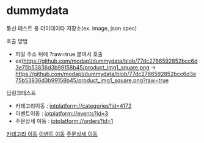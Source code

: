 # dummydata
통신 테스트 용 더미데이타 저장소(ex. image, json spec)

호출 방법
- 파일 주소 뒤에 ?raw=true 붙여서 호출
- ex)https://github.com/modapl/dummydata/blob/77dc2766592852bcc6d3e75b53836d3b99158b45/product_img1_square.png
  -> https://github.com/modapl/dummydata/blob/77dc2766592852bcc6d3e75b53836d3b99158b45/product_img1_square.png?raw=true

딥링크테스트
- 카테고리이동 : <a href>iotplatform://categories?id=4172</a>
- 이벤트이동 : <a href>iotplatform://events?id=3</a>
- 주문상세 이동 : <a href>iotplatform://orders?id=1</a>

<a href="iotplatform://categories?id=4172">카테고리 이동</a>
<a href="iotplatform://events?id=3">이벤트 이동</a>
<a href="iotplatform://orders?id=1">주문상세 이동</a>
